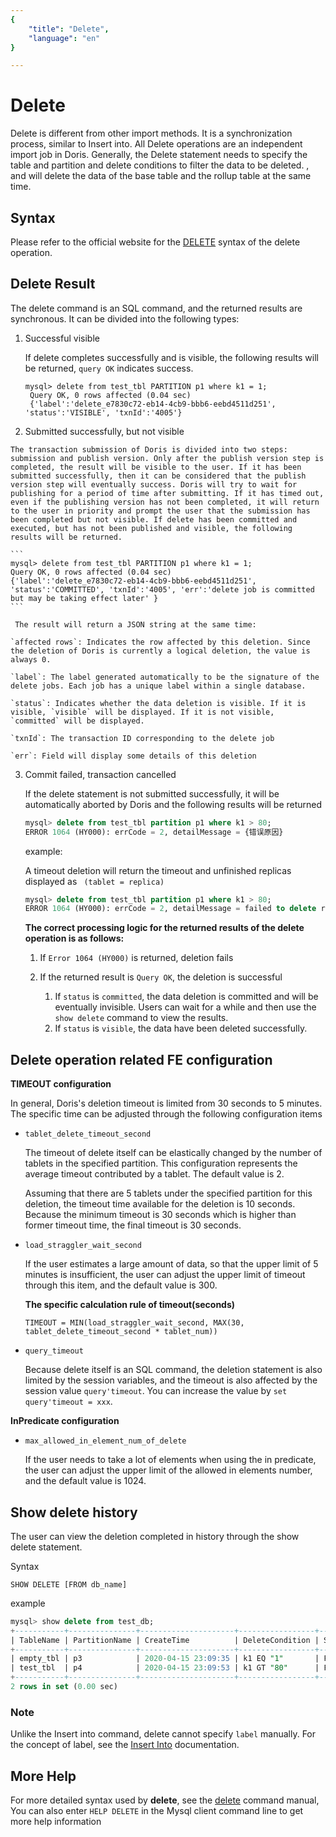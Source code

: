 ```yaml
---
{
    "title": "Delete",
    "language": "en"
}

---
```


<!-- 
Licensed to the Apache Software Foundation (ASF) under one
or more contributor license agreements.  See the NOTICE file
distributed with this work for additional information
regarding copyright ownership.  The ASF licenses this file
to you under the Apache License, Version 2.0 (the
"License"); you may not use this file except in compliance
with the License.  You may obtain a copy of the License at

  http://www.apache.org/licenses/LICENSE-2.0

Unless required by applicable law or agreed to in writing,
software distributed under the License is distributed on an
"AS IS" BASIS, WITHOUT WARRANTIES OR CONDITIONS OF ANY
KIND, either express or implied.  See the License for the
specific language governing permissions and limitations
under the License.
-->

# Delete

Delete is different from other import methods. It is a synchronization process, similar to Insert into. All Delete operations are an independent import job in Doris. Generally, the Delete statement needs to specify the table and partition and delete conditions to filter the data to be deleted. , and will delete the data of the base table and the rollup table at the same time.


## Syntax

Please refer to the official website for the [DELETE](../../sql-manual/sql-reference-v2/Data-Manipulation-Statements/Manipulation/DELETE.html) syntax of the delete operation.

## Delete Result

The delete command is an SQL command, and the returned results are synchronous. It can be divided into the following types:

1. Successful visible

   If delete completes successfully and is visible, the following results will be returned, `query OK` indicates success.

   ```
   mysql> delete from test_tbl PARTITION p1 where k1 = 1;
    Query OK, 0 rows affected (0.04 sec)
    {'label':'delete_e7830c72-eb14-4cb9-bbb6-eebd4511d251', 'status':'VISIBLE', 'txnId':'4005'}
   ```

2. Submitted successfully, but not visible


~~~text
The transaction submission of Doris is divided into two steps: submission and publish version. Only after the publish version step is completed, the result will be visible to the user. If it has been submitted successfully, then it can be considered that the publish version step will eventually success. Doris will try to wait for publishing for a period of time after submitting. If it has timed out, even if the publishing version has not been completed, it will return to the user in priority and prompt the user that the submission has been completed but not visible. If delete has been committed and executed, but has not been published and visible, the following results will be returned.

```
mysql> delete from test_tbl PARTITION p1 where k1 = 1;
Query OK, 0 rows affected (0.04 sec)
{'label':'delete_e7830c72-eb14-4cb9-bbb6-eebd4511d251', 'status':'COMMITTED', 'txnId':'4005', 'err':'delete job is committed but may be taking effect later' }
```

 The result will return a JSON string at the same time:

`affected rows`: Indicates the row affected by this deletion. Since the deletion of Doris is currently a logical deletion, the value is always 0.

`label`: The label generated automatically to be the signature of the delete jobs. Each job has a unique label within a single database.

`status`: Indicates whether the data deletion is visible. If it is visible, `visible` will be displayed. If it is not visible, `committed` will be displayed.

`txnId`: The transaction ID corresponding to the delete job

`err`: Field will display some details of this deletion
~~~

3. Commit failed, transaction cancelled

   If the delete statement is not submitted successfully, it will be automatically aborted by Doris and the following results will be returned


   ```sql
   mysql> delete from test_tbl partition p1 where k1 > 80;
   ERROR 1064 (HY000): errCode = 2, detailMessage = {错误原因}
   ```

   example:

   A timeout deletion will return the timeout and unfinished replicas displayed as ` (tablet = replica)`


   ```sql
   mysql> delete from test_tbl partition p1 where k1 > 80;
   ERROR 1064 (HY000): errCode = 2, detailMessage = failed to delete replicas from job: 4005, Unfinished replicas:10000=60000, 10001=60000, 10002=60000
   ```

   **The correct processing logic for the returned results of the delete operation is as follows:**

   1. If `Error 1064 (HY000)` is returned, deletion fails

   2. If the returned result is `Query OK`, the deletion is successful

      1. If `status` is `committed`, the data deletion is committed and will be eventually invisible. Users can wait for a while and then use the `show delete` command to view the results.
      2. If `status` is `visible`, the data have been deleted successfully.

## Delete operation related FE configuration

**TIMEOUT configuration**

In general, Doris's deletion timeout is limited from 30 seconds to 5 minutes. The specific time can be adjusted through the following configuration items

* `tablet_delete_timeout_second`

  The timeout of delete itself can be elastically changed by the number of tablets in the specified partition. This configuration represents the average timeout contributed by a tablet. The default value is 2.

  Assuming that there are 5 tablets under the specified partition for this deletion, the timeout time available for the deletion is 10 seconds. Because the minimum timeout is 30 seconds which is higher than former timeout time, the final timeout is 30 seconds.

* `load_straggler_wait_second`

  If the user estimates a large amount of data, so that the upper limit of 5 minutes is insufficient, the user can adjust the upper limit of timeout through this item, and the default value is 300.

  **The specific calculation rule of timeout(seconds)**

  `TIMEOUT = MIN(load_straggler_wait_second, MAX(30, tablet_delete_timeout_second * tablet_num))`

* `query_timeout`

  Because delete itself is an SQL command, the deletion statement is also limited by the session variables, and the timeout is also affected by the session value `query'timeout`. You can increase the value by `set query'timeout = xxx`.

**InPredicate configuration**

* `max_allowed_in_element_num_of_delete`

  If the user needs to take a lot of elements when using the in predicate, the user can adjust the upper limit of the allowed in elements number, and the default value is 1024.

## Show delete history

The user can view the deletion completed in history through the show delete statement.

Syntax

```
SHOW DELETE [FROM db_name]
```

example

```sql
mysql> show delete from test_db;
+-----------+---------------+---------------------+-----------------+----------+
| TableName | PartitionName | CreateTime          | DeleteCondition | State    |
+-----------+---------------+---------------------+-----------------+----------+
| empty_tbl | p3            | 2020-04-15 23:09:35 | k1 EQ "1"       | FINISHED |
| test_tbl  | p4            | 2020-04-15 23:09:53 | k1 GT "80"      | FINISHED |
+-----------+---------------+---------------------+-----------------+----------+
2 rows in set (0.00 sec)
```

### Note

Unlike the Insert into command, delete cannot specify `label` manually. For the concept of label, see the [Insert Into](../import/import-way/insert-into-manual.html) documentation.

## More Help

For more detailed syntax used by **delete**, see the [delete](../../sql-manual/sql-reference-v2/Data-Manipulation-Statements/Manipulation/DELETE.html) command manual, You can also enter `HELP DELETE` in the Mysql client command line to get more help information